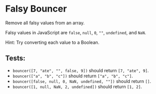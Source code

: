 # Falsy Bouncer

Remove all falsy values from an array.

Falsy values in JavaScript are `false`, `null`, `0`, `""`, `undefined`, and `NaN`.

Hint: Try converting each value to a Boolean.

## Tests:

-   `bouncer([7, "ate", "", false, 9])` should return `[7, "ate", 9]`.
-   `bouncer(["a", "b", "c"])` should return `["a", "b", "c"]`.
-   `bouncer([false, null, 0, NaN, undefined, ""])` should return `[]`.
-   `bouncer([1, null, NaN, 2, undefined])` should return `[1, 2]`.
